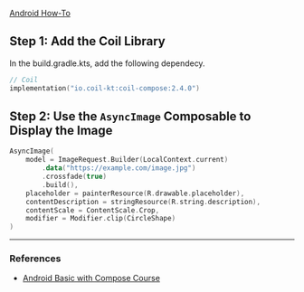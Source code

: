 [Android How-To](Android%20How-To.md)

## Step 1: Add the Coil Library
In the build.gradle.kts, add the following dependecy.
```kotlin
// Coil
implementation("io.coil-kt:coil-compose:2.4.0")
```

## Step 2: Use the `AsyncImage` Composable to Display the Image
```kotlin
AsyncImage(
    model = ImageRequest.Builder(LocalContext.current)
        .data("https://example.com/image.jpg")
        .crossfade(true)
        .build(),
    placeholder = painterResource(R.drawable.placeholder),
    contentDescription = stringResource(R.string.description),
    contentScale = ContentScale.Crop,
    modifier = Modifier.clip(CircleShape)
)
```


---
### References
- [Android Basic with Compose Course](https://developer.android.com/codelabs/basic-android-kotlin-compose-load-images?continue=https%3A%2F%2Fdeveloper.android.com%2Fcourses%2Fpathways%2Fandroid-basics-compose-unit-5-pathway-2%23codelab-https%3A%2F%2Fdeveloper.android.com%2Fcodelabs%2Fbasic-android-kotlin-compose-load-images#2)